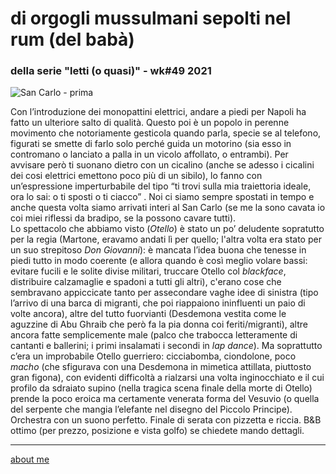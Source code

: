 # di orgogli mussulmani sepolti nel rum (del babà)   
### della serie "letti (o quasi)" - wk#49 2021   

![](https://live.staticflickr.com/65535/51733959729_9ef0651b07_c.jpg "San Carlo - prima")  

Con l’introduzione dei monopattini elettrici, andare a piedi per Napoli ha fatto un ulteriore salto di qualità. Questo poi è un popolo in perenne movimento che notoriamente gesticola quando parla, specie se al telefono, figurati se smette di farlo solo perché guida un motorino (sia esso in contromano o lanciato a palla in un vicolo affollato, o entrambi). Per avvisare però ti suonano dietro con un cicalino (anche se adesso i cicalini dei cosi elettrici emettono poco più di un sibilo), lo fanno con un’espressione imperturbabile del tipo  “ti trovi sulla mia traiettoria ideale, ora lo sai: o ti sposti o ti ciacco” . Noi ci siamo sempre spostati in tempo e anche questa volta siamo arrivati interi al San Carlo (se me la sono cavata io coi miei riflessi da bradipo, se la possono cavare tutti).  
Lo spettacolo che abbiamo visto (*Otello*) è stato un po’ deludente sopratutto per la regia (Martone, eravamo andati lì per quello; l'altra volta era stato per un suo strepitoso *Don Giovanni*): è mancata l’idea buona che tenesse in piedi tutto in modo coerente (e allora quando è così meglio volare bassi: evitare fucili e le solite divise militari, truccare Otello col *blackface*, distribuire calzamaglie e spadoni a tutti gli altri), c'erano cose che sembravano appiccicate tanto per assecondare vaghe idee di sinistra (tipo l’arrivo di una barca di migranti, che poi riappaiono ininfluenti un paio di volte ancora), altre del tutto fuorvianti (Desdemona vestita come le aguzzine di Abu Ghraib che però fa la pia donna coi feriti/migranti), altre ancora fatte semplicemente male (palco che trabocca letteramente di cantanti e ballerini; i primi insalamati i secondi in *lap dance*). Ma soprattutto c’era un improbabile Otello guerriero: cicciabomba, ciondolone, poco *macho* (che sfigurava con una Desdemona in mimetica attillata, piuttosto gran figona), con evidenti difficoltà a rialzarsi una volta inginocchiato e il cui profilo da sdraiato supino (nella tragica scena finale della morte di Otello) prende la poco eroica ma certamente venerata forma del Vesuvio (o quella del serpente che mangia l’elefante nel disegno del Piccolo Principe).  
Orchestra con un suono perfetto. Finale di serata con pizzetta e riccia. B&B ottimo (per prezzo, posizione e vista golfo) se chiedete mando dettagli. 

---   
[about me](https://about.me/cacioman) 

